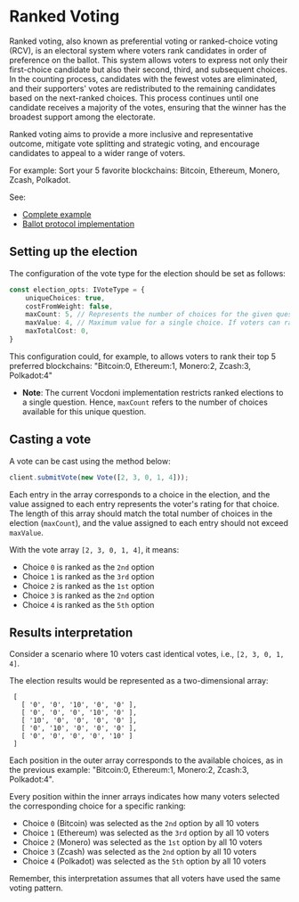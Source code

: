# Ranked Voting

Ranked voting, also known as preferential voting or ranked-choice voting (RCV), is an electoral system where voters rank 
candidates in order of preference on the ballot. This system allows voters to express not only their first-choice 
candidate but also their second, third, and subsequent choices. In the counting process, candidates with the fewest 
votes are eliminated, and their supporters' votes are redistributed to the remaining candidates based on the next-ranked 
choices. This process continues until one candidate receives a majority of the votes, ensuring that the winner has the 
broadest support among the electorate.

Ranked voting aims to provide a more inclusive and representative outcome, mitigate vote splitting and strategic voting, 
and encourage candidates to appeal to a wider range of voters.

For example: Sort your 5 favorite blockchains: Bitcoin, Ethereum, Monero, Zcash, Polkadot.

See:

- [Complete example](https://github.com/vocdoni/vocdoni-sdk/blob/main/examples/typescript/src/ranked.ts)
- [Ballot protocol implementation](/protocol/ballot#linear-weighted-choice)

## Setting up the election

The configuration of the vote type for the election should be set as follows:

```ts
const election_opts: IVoteType = {
    uniqueChoices: true, 
    costFromWeight: false,
    maxCount: 5, // Represents the number of choices for the given question.
    maxValue: 4, // Maximum value for a single choice. If voters can rate options on a scale of 0 to 3, then `MAX_VALUE` should be set to `4`.
    maxTotalCost: 0,
}
```


This configuration could, for example, to allows voters to rank their top 5 preferred blockchains: "Bitcoin:0, Ethereum:1, Monero:2, Zcash:3, Polkadot:4"

- **Note**: The current Vocdoni implementation restricts ranked elections to a single question. Hence, `maxCount` refers 
to the number of choices available for this unique question.

## Casting a vote

A vote can be cast using the method below:

```ts
client.submitVote(new Vote([2, 3, 0, 1, 4]));
```

Each entry in the array corresponds to a choice in the election, and the value assigned to each entry represents the
voter's rating for that choice. The length of this array should match the total number of choices in the election 
(`maxCount`), and the value assigned to each entry should not exceed `maxValue`.

With the vote array `[2, 3, 0, 1, 4]`, it means:

- Choice `0` is ranked as the `2nd` option
- Choice `1` is ranked as the `3rd` option
- Choice `2` is ranked as the `1st` option
- Choice `3` is ranked as the `2nd` option
- Choice `4` is ranked as the `5th` option

## Results interpretation

Consider a scenario where 10 voters cast identical votes, i.e., `[2, 3, 0, 1, 4]`.

The election results would be represented as a two-dimensional array:

```
 [
   [ '0', '0', '10', '0', '0' ],
   [ '0', '0', '0', '10', '0' ],
   [ '10', '0', '0', '0', '0' ],
   [ '0', '10', '0', '0', '0' ],
   [ '0', '0', '0', '0', '10' ]
 ]
```

Each position in the outer array corresponds to the available choices, as in the previous example: "Bitcoin:0, 
Ethereum:1, Monero:2, Zcash:3, Polkadot:4".

Every position within the inner arrays indicates how many voters selected the corresponding choice for a specific 
ranking:

- Choice `0` (Bitcoin) was selected as the `2nd` option by all 10 voters
- Choice `1` (Ethereum) was selected as the `3rd` option by all 10 voters
- Choice `2` (Monero) was selected as the `1st` option by all 10 voters
- Choice `3` (Zcash) was selected as the `2nd` option by all 10 voters
- Choice `4` (Polkadot) was selected as the `5th` option by all 10 voters

Remember, this interpretation assumes that all voters have used the same voting pattern.